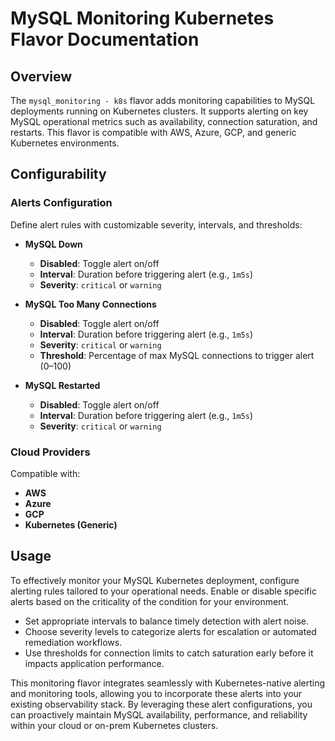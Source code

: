 # MySQL Monitoring Kubernetes Flavor Documentation

## Overview

The `mysql_monitoring - k8s` flavor adds monitoring capabilities to MySQL deployments running on Kubernetes clusters. It supports alerting on key MySQL operational metrics such as availability, connection saturation, and restarts. This flavor is compatible with AWS, Azure, GCP, and generic Kubernetes environments.

## Configurability

### Alerts Configuration

Define alert rules with customizable severity, intervals, and thresholds:

- **MySQL Down**
  - **Disabled**: Toggle alert on/off
  - **Interval**: Duration before triggering alert (e.g., `1m5s`)
  - **Severity**: `critical` or `warning`

- **MySQL Too Many Connections**
  - **Disabled**: Toggle alert on/off
  - **Interval**: Duration before triggering alert (e.g., `1m5s`)
  - **Severity**: `critical` or `warning`
  - **Threshold**: Percentage of max MySQL connections to trigger alert (0–100)

- **MySQL Restarted**
  - **Disabled**: Toggle alert on/off
  - **Interval**: Duration before triggering alert (e.g., `1m5s`)
  - **Severity**: `critical` or `warning`

### Cloud Providers

Compatible with:
- **AWS**
- **Azure**
- **GCP**
- **Kubernetes (Generic)**

## Usage

To effectively monitor your MySQL Kubernetes deployment, configure alerting rules tailored to your operational needs. Enable or disable specific alerts based on the criticality of the condition for your environment.

- Set appropriate intervals to balance timely detection with alert noise.
- Choose severity levels to categorize alerts for escalation or automated remediation workflows.
- Use thresholds for connection limits to catch saturation early before it impacts application performance.

This monitoring flavor integrates seamlessly with Kubernetes-native alerting and monitoring tools, allowing you to incorporate these alerts into your existing observability stack. By leveraging these alert configurations, you can proactively maintain MySQL availability, performance, and reliability within your cloud or on-prem Kubernetes clusters.
